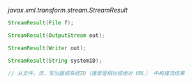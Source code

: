 *javax.xml.transform.stream.StreamResult*
```java
StreamResult(File f);

StreamResult(OutputStream out);

StreamResult(Writer out);

StreamResult(String systemID);

// 从文件，流，写出器或系统ID（通常是相对或绝对 URL） 中构建流结果

```
